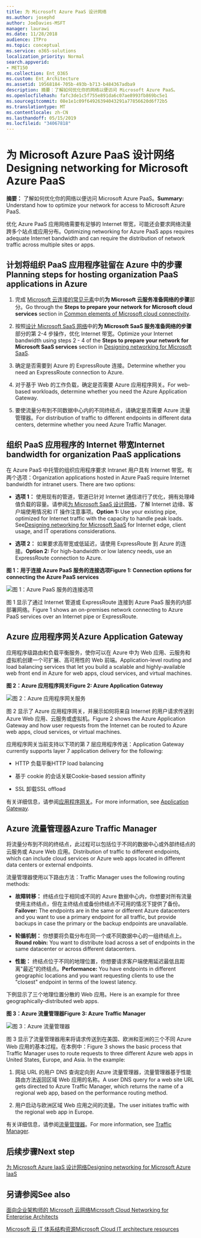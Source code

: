 ```yaml
---
title: 为 Microsoft Azure PaaS 设计网络
ms.author: josephd
author: JoeDavies-MSFT
manager: laurawi
ms.date: 11/28/2018
audience: ITPro
ms.topic: conceptual
ms.service: o365-solutions
localization_priority: Normal
search.appverid:
- MET150
ms.collection: Ent_O365
ms.custom: Ent_Architecture
ms.assetid: 19568184-705b-493b-b713-b484367adba9
description: 摘要：了解如何优化你的网络以便访问 Microsoft Azure PaaS。
ms.openlocfilehash: fafc3de1c5f755e891da6c07ae8993fb869bc5e1
ms.sourcegitcommit: 08e1e1c09f64926394043291a77856620d6f72b5
ms.translationtype: MT
ms.contentlocale: zh-CN
ms.lasthandoff: 05/15/2019
ms.locfileid: "34067818"
---
```

# <a name="designing-networking-for-microsoft-azure-paas"></a><span data-ttu-id="506e6-103">为 Microsoft Azure PaaS 设计网络</span><span class="sxs-lookup"><span data-stu-id="506e6-103">Designing networking for Microsoft Azure PaaS</span></span>

 <span data-ttu-id="506e6-104">**摘要：** 了解如何优化你的网络以便访问 Microsoft Azure PaaS。</span><span class="sxs-lookup"><span data-stu-id="506e6-104">**Summary:** Understand how to optimize your network for access to Microsoft Azure PaaS.</span></span>
  
<span data-ttu-id="506e6-105">优化 Azure PaaS 应用网络需要有足够的 Internet 带宽，可能还会要求网络流量跨多个站点或应用分布。</span><span class="sxs-lookup"><span data-stu-id="506e6-105">Optimizing networking for Azure PaaS apps requires adequate Internet bandwidth and can require the distribution of network traffic across multiple sites or apps.</span></span>
  
## <a name="planning-steps-for-hosting-organization-paas-applications-in-azure"></a><span data-ttu-id="506e6-106">计划将组织 PaaS 应用程序驻留在 Azure 中的步骤</span><span class="sxs-lookup"><span data-stu-id="506e6-106">Planning steps for hosting organization PaaS applications in Azure</span></span>

1. <span data-ttu-id="506e6-107">完成 [Microsoft 云连接的常见元素](common-elements-of-microsoft-cloud-connectivity.md)中的**为 Microsoft 云服务准备网络的步骤**部分。</span><span class="sxs-lookup"><span data-stu-id="506e6-107">Go through the **Steps to prepare your network for Microsoft cloud services** section in [Common elements of Microsoft cloud connectivity](common-elements-of-microsoft-cloud-connectivity.md).</span></span>
    
2. <span data-ttu-id="506e6-108">按照[设计 Microsoft SaaS 网络](designing-networking-for-microsoft-saas.md)中的**为 Microsoft SaaS 服务准备网络的步骤**部分的第 2-4 步操作，优化 Internet 带宽。</span><span class="sxs-lookup"><span data-stu-id="506e6-108">Optimize your Internet bandwidth using steps 2 - 4 of the **Steps to prepare your network for Microsoft SaaS services** section in [Designing networking for Microsoft SaaS](designing-networking-for-microsoft-saas.md).</span></span>
    
3. <span data-ttu-id="506e6-109">确定是否需要到 Azure 的 ExpressRoute 连接。</span><span class="sxs-lookup"><span data-stu-id="506e6-109">Determine whether you need an ExpressRoute connection to Azure.</span></span>
    
4. <span data-ttu-id="506e6-110">对于基于 Web 的工作负载，确定是否需要 Azure 应用程序网关。</span><span class="sxs-lookup"><span data-stu-id="506e6-110">For web-based workloads, determine whether you need the Azure Application Gateway.</span></span>
    
5. <span data-ttu-id="506e6-111">要使流量分布到不同数据中心内的不同终结点，请确定是否需要 Azure 流量管理器。</span><span class="sxs-lookup"><span data-stu-id="506e6-111">For distribution of traffic to different endpoints in different data centers, determine whether you need Azure Traffic Manager.</span></span>
    
## <a name="internet-bandwidth-for-organization-paas-applications"></a><span data-ttu-id="506e6-112">组织 PaaS 应用程序的 Internet 带宽</span><span class="sxs-lookup"><span data-stu-id="506e6-112">Internet bandwidth for organization PaaS applications</span></span>

<span data-ttu-id="506e6-p101">在 Azure PaaS 中托管的组织应用程序要求 Intranet 用户具有 Internet 带宽。有两个选项：</span><span class="sxs-lookup"><span data-stu-id="506e6-p101">Organization applications hosted in Azure PaaS require Internet bandwidth for intranet users. There are two options:</span></span>
  
- <span data-ttu-id="506e6-p102">**选项 1：** 使用现有的管道，管道已针对 Internet 通信进行了优化，拥有处理峰值负载的容量。请参阅[为 Microsoft SaaS 设计网络](designing-networking-for-microsoft-saas.md)，了解 Internet 边缘、客户端使用情况和 IT 操作注意事项。</span><span class="sxs-lookup"><span data-stu-id="506e6-p102">**Option 1:** Use your existing pipe, optimized for Internet traffic with the capacity to handle peak loads. See[Designing networking for Microsoft SaaS](designing-networking-for-microsoft-saas.md) for Internet edge, client usage, and IT operations considerations.</span></span>
    
- <span data-ttu-id="506e6-117">**选项 2：** 如果要求高带宽或低延迟，请使用 ExpressRoute 到 Azure 的连接。</span><span class="sxs-lookup"><span data-stu-id="506e6-117">**Option 2:** For high-bandwidth or low latency needs, use an ExpressRoute connection to Azure.</span></span>
    
<span data-ttu-id="506e6-118">**图 1：用于连接 Azure PaaS 服务的连接选项**</span><span class="sxs-lookup"><span data-stu-id="506e6-118">**Figure 1: Connection options for connecting the Azure PaaS services**</span></span>

![图 1：Azure PaaS 服务的连接选项](media/Network-Poster/PaaS1.png)
  
<span data-ttu-id="506e6-120">图 1 显示了通过 Internet 管道或 ExpressRoute 连接到 Azure PaaS 服务的内部部署网络。</span><span class="sxs-lookup"><span data-stu-id="506e6-120">Figure 1 shows an on-premises network connecting to Azure PaaS services over an Internet pipe or ExpressRoute.</span></span>
  
## <a name="azure-application-gateway"></a><span data-ttu-id="506e6-121">Azure 应用程序网关</span><span class="sxs-lookup"><span data-stu-id="506e6-121">Azure Application Gateway</span></span>

<span data-ttu-id="506e6-122">应用程序级路由和负载平衡服务，使你可以在 Azure 中为 Web 应用、云服务和虚拟机创建一个可扩展、高可用性的 Web 前端。</span><span class="sxs-lookup"><span data-stu-id="506e6-122">Application-level routing and load balancing services that let you build a scalable and highly-available web front end in Azure for web apps, cloud services, and virtual machines.</span></span> 
  
<span data-ttu-id="506e6-123">**图 2：Azure 应用程序网关**</span><span class="sxs-lookup"><span data-stu-id="506e6-123">**Figure 2: Azure Application Gateway**</span></span>

![图 2：Azure 应用程序网关服务](media/Network-Poster/PaaS2.png)
  
<span data-ttu-id="506e6-125">图 2 显示了 Azure 应用程序网关，并展示如何将来自 Internet 的用户请求传送到 Azure Web 应用、云服务或虚拟机。</span><span class="sxs-lookup"><span data-stu-id="506e6-125">Figure 2 shows the Azure Application Gateway and how user requests from the Internet can be routed to Azure web apps, cloud services, or virtual machines.</span></span>
  
<span data-ttu-id="506e6-126">应用程序网关当前支持以下项的第 7 层应用程序传送：</span><span class="sxs-lookup"><span data-stu-id="506e6-126">Application Gateway currently supports layer 7 application delivery for the following:</span></span>
  
- <span data-ttu-id="506e6-127">HTTP 负载平衡</span><span class="sxs-lookup"><span data-stu-id="506e6-127">HTTP load balancing</span></span>
    
- <span data-ttu-id="506e6-128">基于 cookie 的会话关联</span><span class="sxs-lookup"><span data-stu-id="506e6-128">Cookie-based session affinity</span></span>
    
- <span data-ttu-id="506e6-129">SSL 卸载</span><span class="sxs-lookup"><span data-stu-id="506e6-129">SSL offload</span></span>
    
<span data-ttu-id="506e6-130">有关详细信息，请参阅[应用程序网关](https://docs.microsoft.com/azure/application-gateway/application-gateway-introduction)。</span><span class="sxs-lookup"><span data-stu-id="506e6-130">For more information, see [Application Gateway](https://docs.microsoft.com/azure/application-gateway/application-gateway-introduction).</span></span>
  
## <a name="azure-traffic-manager"></a><span data-ttu-id="506e6-131">Azure 流量管理器</span><span class="sxs-lookup"><span data-stu-id="506e6-131">Azure Traffic Manager</span></span>

<span data-ttu-id="506e6-132">将流量分布到不同的终结点，此过程可以包括位于不同的数据中心或外部终结点的云服务或 Azure Web 应用。</span><span class="sxs-lookup"><span data-stu-id="506e6-132">Distribution of traffic to different endpoints, which can include cloud services or Azure web apps located in different data centers or external endpoints.</span></span>
  
<span data-ttu-id="506e6-133">流量管理器使用以下路由方法：</span><span class="sxs-lookup"><span data-stu-id="506e6-133">Traffic Manager uses the following routing methods:</span></span>
  
- <span data-ttu-id="506e6-134">**故障转移：** 终结点位于相同或不同的 Azure 数据中心内，你想要对所有流量使用主终结点，但在主终结点或备份终结点不可用的情况下提供了备份。</span><span class="sxs-lookup"><span data-stu-id="506e6-134">**Failover:** The endpoints are in the same or different Azure datacenters and you want to use a primary endpoint for all traffic, but provide backups in case the primary or the backup endpoints are unavailable.</span></span>
    
- <span data-ttu-id="506e6-135">**轮循机制：** 你想要将负载分布在同一个或不同数据中心的一组终结点上。</span><span class="sxs-lookup"><span data-stu-id="506e6-135">**Round robin:** You want to distribute load across a set of endpoints in the same datacenter or across different datacenters.</span></span>
    
- <span data-ttu-id="506e6-136">**性能：** 终结点位于不同的地理位置，你想要请求客户端使用延迟最低且距离"最近"的终结点。</span><span class="sxs-lookup"><span data-stu-id="506e6-136">**Performance:** You have endpoints in different geographic locations and you want requesting clients to use the "closest" endpoint in terms of the lowest latency.</span></span>
    
<span data-ttu-id="506e6-137">下例显示了三个地理位置分散的 Web 应用。</span><span class="sxs-lookup"><span data-stu-id="506e6-137">Here is an example for three geographically-distributed web apps.</span></span>
  
<span data-ttu-id="506e6-138">**图 3：Azure 流量管理器**</span><span class="sxs-lookup"><span data-stu-id="506e6-138">**Figure 3: Azure Traffic Manager**</span></span>

![图 3：Azure 流量管理器](media/Network-Poster/PaaS3.png)
  
<span data-ttu-id="506e6-p103">图 3 显示了流量管理器用来将请求传送到在美国、欧洲和亚洲的三个不同 Azure Web 应用的基本过程。在本例中：</span><span class="sxs-lookup"><span data-stu-id="506e6-p103">Figure 3 shows the basic process that Traffic Manager uses to route requests to three different Azure web apps in United States, Europe, and Asia. In the example:</span></span>
  
1. <span data-ttu-id="506e6-142">网站 URL 的用户 DNS 查询定向到 Azure 流量管理器，流量管理器基于性能路由方法返回区域 Web 应用的名称。</span><span class="sxs-lookup"><span data-stu-id="506e6-142">A user DNS query for a web site URL gets directed to Azure Traffic Manager, which returns the name of a regional web app, based on the performance routing method.</span></span>
    
2. <span data-ttu-id="506e6-143">用户启动与欧洲区域 Web 应用之间的流量。</span><span class="sxs-lookup"><span data-stu-id="506e6-143">The user initiates traffic with the regional web app in Europe.</span></span>
    
<span data-ttu-id="506e6-144">有关详细信息，请参阅[流量管理器](https://docs.microsoft.com/azure/traffic-manager/traffic-manager-overview)。</span><span class="sxs-lookup"><span data-stu-id="506e6-144">For more information, see [Traffic Manager](https://docs.microsoft.com/azure/traffic-manager/traffic-manager-overview).</span></span>

## <a name="next-step"></a><span data-ttu-id="506e6-145">后续步骤</span><span class="sxs-lookup"><span data-stu-id="506e6-145">Next step</span></span>

[<span data-ttu-id="506e6-146">为 Microsoft Azure IaaS 设计网络</span><span class="sxs-lookup"><span data-stu-id="506e6-146">Designing networking for Microsoft Azure IaaS</span></span>](designing-networking-for-microsoft-azure-iaas.md)
 
## <a name="see-also"></a><span data-ttu-id="506e6-147">另请参阅</span><span class="sxs-lookup"><span data-stu-id="506e6-147">See also</span></span>

[<span data-ttu-id="506e6-148">面向企业架构师的 Microsoft 云网络</span><span class="sxs-lookup"><span data-stu-id="506e6-148">Microsoft Cloud Networking for Enterprise Architects</span></span>](microsoft-cloud-networking-for-enterprise-architects.md)
  
[<span data-ttu-id="506e6-149">Microsoft 云 IT 体系结构资源</span><span class="sxs-lookup"><span data-stu-id="506e6-149">Microsoft Cloud IT architecture resources</span></span>](microsoft-cloud-it-architecture-resources.md)

